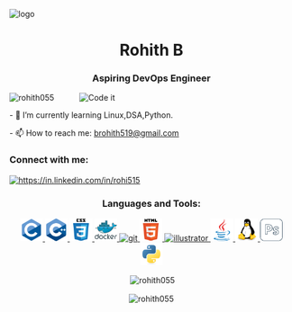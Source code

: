 ![logo](https://github.com/Rohith055/Rohith055/blob/main/Gradient%20Modern%20Personal%20LinkedIn%20Banner%20(8).png)
<h1 align="center">Rohith B</h1>
<h3 align="center">Aspiring DevOps Engineer</h3>
<img align="right" alt="Code it" width="380" src="https://media3.giphy.com/media/Y1vohJMVMtjSQxmUot/source.gif">

<p align="left"> <img src="https://komarev.com/ghpvc/?username=rohith055&label=Profile%20views&color=0e75b6&style=flat" alt="rohith055" /> </p>
<p align="left">
- 🌱 I’m currently learning Linux,DSA,Python.
</p>
<p align="left">
- 📫 How to reach me: <a href="mailto:brohith519@gmail.com">brohith519@gmail.com</a>
</p>
<h3 align="left">Connect with me:</h3>
<p align="left">
<a href="https://linkedin.com/in/https://in.linkedin.com/in/rohi515" target="blank"><img align="center" src="https://raw.githubusercontent.com/rahuldkjain/github-profile-readme-generator/master/src/images/icons/Social/linked-in-alt.svg" alt="https://in.linkedin.com/in/rohi515" height="30" width="40" /></a>
</p>
<p align="center">
<h3 align="center">Languages and Tools:</h3>
</p>
<p align="center"> <a href="https://www.cprogramming.com/" target="_blank" rel="noreferrer"> <img src="https://raw.githubusercontent.com/devicons/devicon/master/icons/c/c-original.svg" alt="c" width="40" height="40"/> </a> <a href="https://www.w3schools.com/cpp/" target="_blank" rel="noreferrer"> <img src="https://raw.githubusercontent.com/devicons/devicon/master/icons/cplusplus/cplusplus-original.svg" alt="cplusplus" width="40" height="40"/> </a> <a href="https://www.w3schools.com/css/" target="_blank" rel="noreferrer"> <img src="https://raw.githubusercontent.com/devicons/devicon/master/icons/css3/css3-original-wordmark.svg" alt="css3" width="40" height="40"/> </a> <a href="https://www.docker.com/" target="_blank" rel="noreferrer"> <img src="https://raw.githubusercontent.com/devicons/devicon/master/icons/docker/docker-original-wordmark.svg" alt="docker" width="40" height="40"/> </a> <a href="https://git-scm.com/" target="_blank" rel="noreferrer"> <img src="https://www.vectorlogo.zone/logos/git-scm/git-scm-icon.svg" alt="git" width="40" height="40"/> </a> <a href="https://www.w3.org/html/" target="_blank" rel="noreferrer"> <img src="https://raw.githubusercontent.com/devicons/devicon/master/icons/html5/html5-original-wordmark.svg" alt="html5" width="40" height="40"/> </a> <a href="https://www.adobe.com/in/products/illustrator.html" target="_blank" rel="noreferrer"> <img src="https://www.vectorlogo.zone/logos/adobe_illustrator/adobe_illustrator-icon.svg" alt="illustrator" width="40" height="40"/> </a> <a href="https://www.java.com" target="_blank" rel="noreferrer"> <img src="https://raw.githubusercontent.com/devicons/devicon/master/icons/java/java-original.svg" alt="java" width="40" height="40"/> </a> <a href="https://www.linux.org/" target="_blank" rel="noreferrer"> <img src="https://raw.githubusercontent.com/devicons/devicon/master/icons/linux/linux-original.svg" alt="linux" width="40" height="40"/> </a> <a href="https://www.photoshop.com/en" target="_blank" rel="noreferrer"> <img src="https://raw.githubusercontent.com/devicons/devicon/master/icons/photoshop/photoshop-line.svg" alt="photoshop" width="40" height="40"/> </a> <a href="https://www.python.org" target="_blank" rel="noreferrer"> <img src="https://raw.githubusercontent.com/devicons/devicon/master/icons/python/python-original.svg" alt="python" width="40" height="40"/> </a> </p>

<p align="center" >&nbsp;<img align="center" src="https://github-readme-stats.vercel.app/api?username=rohith055&show_icons=true&locale=en" alt="rohith055" /></p>

<p align="center"><img align="center" src="https://github-readme-stats.vercel.app/api/top-langs?username=rohith055&show_icons=true&locale=en&layout=compact" alt="rohith055" /></p>
